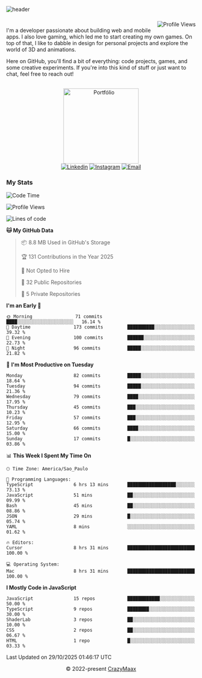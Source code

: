 ![header](https://github.com/user-attachments/assets/b00bb293-d5d2-40e2-b030-18682d9611b7)
###
<img align="right" src="https://komarev.com/ghpvc/?username=crazymaax&color=AE82CE&label=Profile+views" alt="Profile Views">

#
<div align="left">
I'm a developer passionate about building web and mobile apps. I also love gaming, which led me to start creating my own games. On top of that, I like to dabble in design for personal projects and explore the world of 3D and animations.

Here on GitHub, you'll find a bit of everything: code projects, games, and some creative experiments. If you're into this kind of stuff or just want to chat, feel free to reach out!

</div>

##

<div align="center">
  <a href="https://portfolio-max-crazymaax.vercel.app/" target="_blank"><img
      height="200em"
      src="https://github.com/user-attachments/assets/12cd41c7-5753-421f-b3d3-1623c48de6d4"
      target="_blank" alt="Portfólio"></a>
  <div align="center">
    <a href="https://www.linkedin.com/in/maxmilan/" target="_blank"><img
        src="https://img.shields.io/badge/LinkedIn-0077B5?style=for-the-badge&logo=linkedin&logoColor=white"
        target="_blank" alt="Linkedin"></a>
    <a href="https://www.instagram.com/crazy_maax/" target="_blank"><img
        src="https://img.shields.io/badge/Instagram-E4405F?style=for-the-badge&logo=instagram&logoColor=white"
        target="_blank" alt="Instagram"></a>
    <a href="mailto:oliveira.maxmilan@gmail.com" target="_blank"><img
        src="https://img.shields.io/badge/Gmail-D14836?style=for-the-badge&logo=gmail&logoColor=white"
        target="_blank" alt="Email"></a>
  </div>
</div>

### My Stats
<!--START_SECTION:waka-->
![Code Time](http://img.shields.io/badge/Code%20Time-2%2C235%20hrs%2032%20mins-blue)

![Profile Views](http://img.shields.io/badge/Profile%20Views-0-blue)

![Lines of code](https://img.shields.io/badge/From%20Hello%20World%20I%27ve%20Written-399.8%20thousand%20lines%20of%20code-blue)

**🐱 My GitHub Data** 

> 📦 8.8 MB Used in GitHub's Storage 
 > 
> 🏆 131 Contributions in the Year 2025
 > 
> 🚫 Not Opted to Hire
 > 
> 📜 32 Public Repositories 
 > 
> 🔑 5 Private Repositories 
 > 
**I'm an Early 🐤** 

```text
🌞 Morning                71 commits          ████░░░░░░░░░░░░░░░░░░░░░   16.14 % 
🌆 Daytime                173 commits         ██████████░░░░░░░░░░░░░░░   39.32 % 
🌃 Evening                100 commits         ██████░░░░░░░░░░░░░░░░░░░   22.73 % 
🌙 Night                  96 commits          █████░░░░░░░░░░░░░░░░░░░░   21.82 % 
```
📅 **I'm Most Productive on Tuesday** 

```text
Monday                   82 commits          █████░░░░░░░░░░░░░░░░░░░░   18.64 % 
Tuesday                  94 commits          █████░░░░░░░░░░░░░░░░░░░░   21.36 % 
Wednesday                79 commits          ████░░░░░░░░░░░░░░░░░░░░░   17.95 % 
Thursday                 45 commits          ███░░░░░░░░░░░░░░░░░░░░░░   10.23 % 
Friday                   57 commits          ███░░░░░░░░░░░░░░░░░░░░░░   12.95 % 
Saturday                 66 commits          ████░░░░░░░░░░░░░░░░░░░░░   15.00 % 
Sunday                   17 commits          █░░░░░░░░░░░░░░░░░░░░░░░░   03.86 % 
```


📊 **This Week I Spent My Time On** 

```text
🕑︎ Time Zone: America/Sao_Paulo

💬 Programming Languages: 
TypeScript               6 hrs 13 mins       ██████████████████░░░░░░░   73.13 % 
JavaScript               51 mins             ██░░░░░░░░░░░░░░░░░░░░░░░   09.99 % 
Bash                     45 mins             ██░░░░░░░░░░░░░░░░░░░░░░░   08.86 % 
JSON                     29 mins             █░░░░░░░░░░░░░░░░░░░░░░░░   05.74 % 
YAML                     8 mins              ░░░░░░░░░░░░░░░░░░░░░░░░░   01.62 % 

🔥 Editors: 
Cursor                   8 hrs 31 mins       █████████████████████████   100.00 % 

💻 Operating System: 
Mac                      8 hrs 31 mins       █████████████████████████   100.00 % 
```

**I Mostly Code in JavaScript** 

```text
JavaScript               15 repos            ████████████░░░░░░░░░░░░░   50.00 % 
TypeScript               9 repos             ████████░░░░░░░░░░░░░░░░░   30.00 % 
ShaderLab                3 repos             ██░░░░░░░░░░░░░░░░░░░░░░░   10.00 % 
CSS                      2 repos             ██░░░░░░░░░░░░░░░░░░░░░░░   06.67 % 
HTML                     1 repo              █░░░░░░░░░░░░░░░░░░░░░░░░   03.33 % 
```




 Last Updated on 29/10/2025 01:46:17 UTC
<!--END_SECTION:waka-->

<p align="center">&copy; 2022-present <a href="https://github.com/crazymaax404/" target="_blank">CrazyMaax</a>
